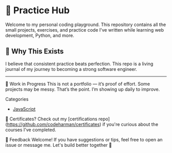 # 🧪 Practice Hub

Welcome to my personal coding playground. This repository contains all the small projects, exercises, and practice code I've written while learning web development, Python, and more.

## 🎯 Why This Exists

I believe that consistent practice beats perfection. This repo is a living journal of my journey to becoming a strong software engineer.

---

🌱 Work in Progress
This is not a portfolio — it’s proof of effort. Some projects may be messy. That’s the point. I’m showing up daily to improve.

Categories
- [JavaScript](https://github.com/codeharman/practice-zone/tree/main/JavaScript)

🧠 Certificates?
Check out my [certifications repo] (https://github.com/codeharman/certificates) if you're curious about the courses I've completed.

💬 Feedback Welcome!
If you have suggestions or tips, feel free to open an issue or message me. Let's build better together 🚀
